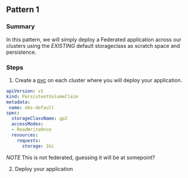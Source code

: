 ## Pattern 1

### Summary

In this pattern, we will simply deploy a Federated application across our clusters using the *EXISTING* default storageclass as scratch space and persistence.

### Steps
1. Create a [pvc](https://github.com/yard-turkey/multi-cluster/edit/master/examples/pattern1/pvc-default.yaml) on each cluster where you will deploy your application.

```yaml
apiVersion: v1
kind: PersistentVolumeClaim
metadata:
 name: ebs-default
spec:
  storageClassName: gp2
  accessModes:
  - ReadWriteOnce
  resources:
    requests:
      storage: 1Gi
```
*NOTE* This is not federated, guessing it will be at somepoint?


2. Deploy your application
